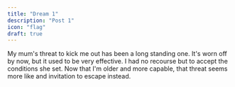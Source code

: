 ```yaml
---
title: "Dream 1"
description: "Post 1"
icon: "flag"
draft: true
---
```


My mum's threat to kick me out has been a long standing one. It's worn off by now, but it used to be very effective. I had no recourse but to accept the conditions she set. Now that I'm older and more capable, that threat seems more like and invitation to escape instead.